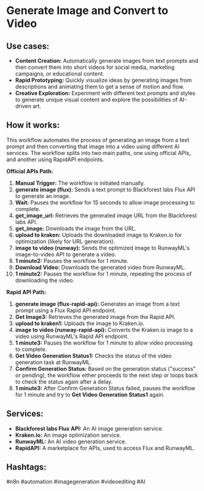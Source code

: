 # Generate Image and Convert to Video

## Use cases:

- **Content Creation:** Automatically generate images from text prompts and then convert them into short videos for social media, marketing campaigns, or educational content.
- **Rapid Prototyping:** Quickly visualize ideas by generating images from descriptions and animating them to get a sense of motion and flow.
- **Creative Exploration:** Experiment with different text prompts and styles to generate unique visual content and explore the possibilities of AI-driven art.

## How it works:

This workflow automates the process of generating an image from a text prompt and then converting that image into a video using different AI services. The workflow splits into two main paths, one using official APIs, and another using RapidAPI endpoints.

**Official APIs Path:**

1.  **Manual Trigger:** The workflow is initiated manually.
2.  **generate image (flux):** Sends a text prompt to Blackforest labs Flux API to generate an image.
3.  **Wait:** Pauses the workflow for 15 seconds to allow image processing to complete.
4.  **get\_image\_url:** Retrieves the generated image URL from the Blackforest labs API.
5.  **get\_image:** Downloads the image from the URL.
6.  **upload to kraken:** Uploads the downloaded image to Kraken.io for optimization (likely for URL generation).
7.  **image to video (runway):** Sends the optimized image to RunwayML's image-to-video API to generate a video.
8.  **1 minute2:** Pauses the workflow for 1 minute.
9.  **Download Video:** Downloads the generated video from RunwayML.
10. **1 minute2:** Pauses the workflow for 1 minute, repeating the process of downloading the video.

**Rapid API Path:**

1.  **generate image (flux-rapid-api):** Generates an image from a text prompt using a Flux Rapid API endpoint.
2.  **Get Image3:** Retrieves the generated image from the Rapid API.
3.  **upload to kraken1:** Uploads the image to Kraken.io.
4.  **image to video (runway-rapid-api):** Converts the Kraken.io image to a video using RunwayML's Rapid API endpoint.
5.  **1 minute3:** Pauses the workflow for 1 minute to allow video processing to complete.
6.  **Get Video Generation Status1:** Checks the status of the video generation task at RunwayML.
7.  **Confirm Generation Status:** Based on the generation status ("success" or pending), the workflow either proceeds to the next step or loops back to check the status again after a delay.
8.  **1 minute3:** After Confirm Generation Status failed, pauses the workflow for 1 minute and try to **Get Video Generation Status1** again.

## Services:

-   **Blackforest labs Flux API:** An AI image generation service.
-   **Kraken.io:** An image optimization service.
-   **RunwayML:** An AI video generation service.
-   **RapidAPI:** A marketplace for APIs, used to access Flux and RunwayML.

## Hashtags:

#n8n #automation #imagegeneration #videoediting #AI
